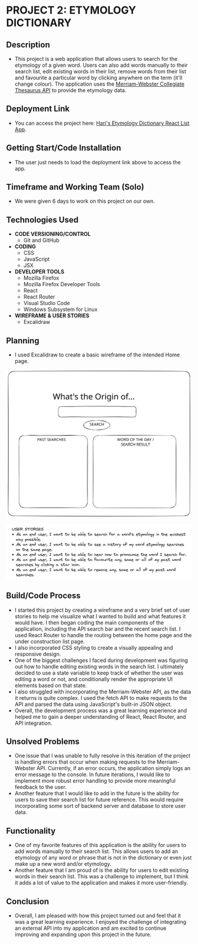 # PROJECT 2: ETYMOLOGY DICTIONARY

## Description
- This project is a web application that allows users to search for the etymology of a given word. Users can also add words manually to their search list, edit existing words in their list, remove words from their list and favourite a particular word by clicking anywhere on the term (it'll change colour). The application uses the [Merriam-Webster Collegiate Thesaurus API](https://dictionaryapi.com/products/api-collegiate-thesaurus) to provide the etymology data.


## Deployment Link
- You can access the project here: [Hari's Etymology Dictionary React List App](https://hpramanathan.github.io/project2-reactlist/).


## Getting Start/Code Installation
- The user just needs to load the deployment link above to access the app.


## Timeframe and Working Team (Solo)
- We were given 6 days to work on this project on our own.


## Technologies Used
- **CODE VERSIONING/CONTROL**
  - Git and GitHub
- **CODING**
  - CSS
  - JavaScript
  - JSX
- **DEVELOPER TOOLS**
  - Mozilla Firefox
  - Mozilla Firefox Developer Tools
  - React
  - React Router
  - Visual Studio Code
  - Windows Subsystem for Linux
- **WIREFRAME & USER STORIES**
  - Excalidraw


## Planning
- I used Excalidraw to create a basic wireframe of the intended Home page.

![My Wireframe](project2-wireframe.svg)

![My Brief User Stories](project2-userstories.png)


## Build/Code Process
- I started this project by creating a wireframe and a very brief set of user stories to help me visualize what I wanted to build and what features it would have. I then began coding the main components of the application, including the API search bar and the recent search list. I used React Router to handle the routing between the home page and the under construction list page. 
- I also incorporated CSS styling to create a visually appealing and responsive design.
- One of the biggest challenges I faced during development was figuring out how to handle editing existing words in the search list. I ultimately decided to use a state variable to keep track of whether the user was editing a word or not, and conditionally render the appropriate UI elements based on that state.
- I also struggled with incorporating the Merriam-Webster API, as the data it returns is quite complex. I used the fetch API to make requests to the API and parsed the data using JavaScript's built-in JSON object.
- Overall, the development process was a great learning experience and helped me to gain a deeper understanding of React, React Router, and API integration.


## Unsolved Problems

- One issue that I was unable to fully resolve in this iteration of the project is handling errors that occur when making requests to the Merriam-Webster API. Currently, if an error occurs, the application simply logs an error message to the console. In future iterations, I would like to implement more robust error handling to provide more meaningful feedback to the user.
- Another feature that I would like to add in the future is the ability for users to save their search list for future reference. This would require incorporating some sort of backend server and database to store user data.


## Functionality

- One of my favorite features of this application is the ability for users to add words manually to their search list. This allows users to add an etymology of any word or phrase that is not in the dictionary or even just make up a new word and/or etymology.
- Another feature that I am proud of is the ability for users to edit existing words in their search list. This was a challenge to implement, but I think it adds a lot of value to the application and makes it more user-friendly.


## Conclusion

- Overall, I am pleased with how this project turned out and feel that it was a great learning experience. I enjoyed the challenge of integrating an external API into my application and am excited to continue improving and expanding upon this project in the future.